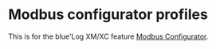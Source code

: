 # Modbus configurator profiles

This is for the blue'Log XM/XC feature [Modbus Configurator](https://www.meteocontrol.com/fileadmin/Daten/Dokumente/EN/1_Photovoltaik_Monitoring/1_Produkte/blue_Log_XM_XC/DB_Modbus_configurator_blueLog_XM_XC_en.pdf).